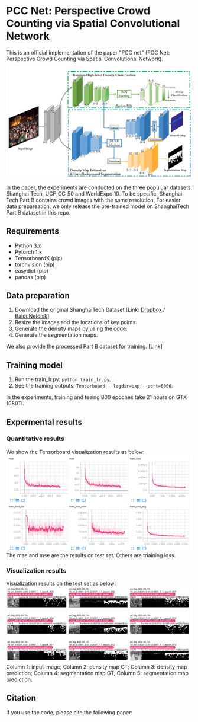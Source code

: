 # PCC Net: Perspective Crowd Counting via Spatial Convolutional Network
This is an official implementation of the paper "PCC net" (PCC Net: Perspective Crowd Counting via Spatial Convolutional Network).

![PCC Net.](./imgs/img0.png "pcc")

In the paper, the experiments are conducted on the three populuar datasets: Shanghai Tech, UCF_CC_50 and WorldExpo'10. To be specific, Shanghai Tech Part B contains crowd images with the same resolution. For easier data prepareation, we only release the pre-trained model on ShanghaiTech Part B dataset in this repo.

##  Requirements
- Python 3.x
- Pytorch 1.x
- TensorboardX (pip)
- torchvision  (pip)
- easydict (pip)
- pandas  (pip)


## Data preparation
1. Download the original ShanghaiTech Dataset [Link: [Dropbox ](https://www.dropbox.com/s/fipgjqxl7uj8hd5/ShanghaiTech.zip?dl=0)/ [BaiduNetdisk](https://pan.baidu.com/s/1nuAYslz)]
2. Resize the images and the locations of key points. 
3. Generate the density maps by using the [code](https://github.com/aachenhang/crowdcount-mcnn/tree/master/data_preparation).
4. Generate the segmentation maps.

We also provide the processed Part B dataset for training. [[Link](https://mailnwpueducn-my.sharepoint.com/:u:/g/personal/gjy3035_mail_nwpu_edu_cn/EcMLqr9XuH1ChAgkqpxL_6kBK9EyCmIuXMxTb09FrjMYow?e=LJnOcC)]

## Training model
1. Run the train_lr.py: ```python train_lr.py```.
2. See the training outputs: ```Tensorboard --logdir=exp --port=6006```.

In the experiments, training  and tesing 800 epoches take 21 hours on GTX 1080Ti. 

## Expermental results

### Quantitative results

We show the Tensorboard visualization results as below:
![Detialed infomation during the traning phase.](./imgs/img1.jpg "pcc_q")
The mae and mse are the results on test set. Others are triaining loss. 

### Visualization results
Visualization results on the test set as below:
![Visualization results on the test set.](./imgs/img2.jpg "pcc_v")
Column 1: input image; Column 2: density map GT; Column 3: density map prediction; Column 4: segmentation map GT; Column 5: segmentation map prediction.

## Citation
If you use the code, please cite the following paper:
